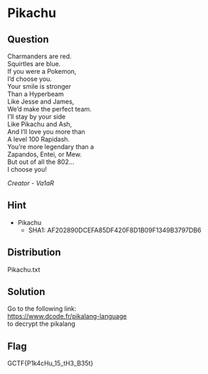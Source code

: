 # Pikachu

## Question
Charmanders are red.  
Squirtles are blue.  
If you were a Pokemon,  
I’d choose you.  
Your smile is stronger  
Than a Hyperbeam  
Like Jesse and James,  
We’d make the perfect team.  
I’ll stay by your side  
Like Pikachu and Ash,  
And I’ll love you more than  
A level 100 Rapidash.  
You’re more legendary than a  
Zapandos, Entei, or Mew.  
But out of all the 802…  
I choose you!

*Creator - Va1aR* 

## Hint
* Pikachu  
  * SHA1: AF202890DCEFA85DF420F8D1B09F1349B3797DB6

## Distribution
Pikachu.txt

## Solution
Go to the following link:  
https://www.dcode.fr/pikalang-language  
to decrypt the pikalang

## Flag
GCTF{P1k4cHu_15_tH3_B35t}
